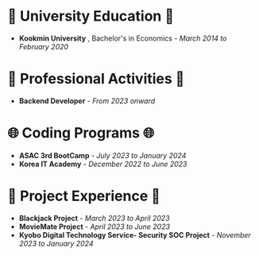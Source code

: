 
# 🏫 University Education 🏫  
-  **Kookmin University** , Bachelor's in Economics - *March 2014 to February 2020*

# 🧩 Professional Activities 🧩  
- **Backend Developer** - *From 2023 onward*

# 🌐 Coding Programs 🌐  
- **ASAC 3rd BootCamp** - *July 2023 to January 2024*
- **Korea IT Academy** - *December 2022 to June 2023*

# 🚀 Project Experience 🚀  
- **Blackjack Project** - *March 2023 to April 2023*
- **MovieMate Project** - *April 2023 to June 2023*
- **Kyobo Digital Technology Service- Security SOC Project** - *November 2023 to January 2024*

